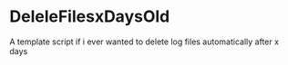 # DeleleFilesxDaysOld
A template script if i ever wanted to delete log files automatically after x days
